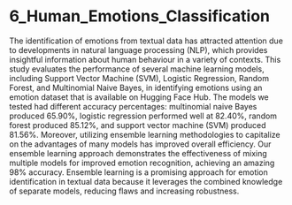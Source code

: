 # 6_Human_Emotions_Classification

The identification of emotions from textual data has attracted attention due to developments in natural language processing (NLP), which provides insightful information about human behaviour in a variety of contexts. This study evaluates the performance of several machine learning models, including Support Vector Machine (SVM), Logistic Regression, Random Forest, and Multinomial Naive Bayes, in identifying emotions using an emotion dataset that is available on Hugging Face Hub. The models we tested had different accuracy percentages: multinomial naive Bayes produced 65.90%, logistic regression performed well at 82.40%, random forest produced 85.12%, and support vector machine (SVM) produced 81.56%. Moreover, utilizing ensemble learning methodologies to capitalize on the advantages of many models has improved overall efficiency. Our ensemble learning approach demonstrates the effectiveness of mixing multiple models for improved emotion recognition, achieving an amazing 98% accuracy. Ensemble learning is a promising approach for emotion identification in textual data because it leverages the combined knowledge of separate models, reducing flaws and increasing robustness.
